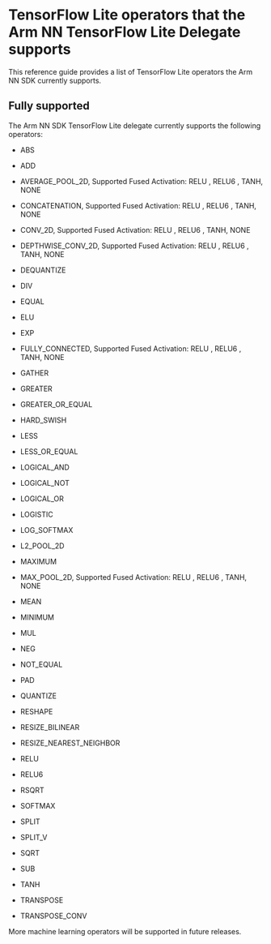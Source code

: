 # TensorFlow Lite operators that the Arm NN TensorFlow Lite Delegate supports

This reference guide provides a list of TensorFlow Lite operators the Arm NN SDK currently supports.

## Fully supported

The Arm NN SDK TensorFlow Lite delegate currently supports the following operators:

* ABS

* ADD

* AVERAGE_POOL_2D, Supported Fused Activation: RELU , RELU6 , TANH, NONE

* CONCATENATION, Supported Fused Activation: RELU , RELU6 , TANH, NONE

* CONV_2D, Supported Fused Activation: RELU , RELU6 , TANH, NONE

* DEPTHWISE_CONV_2D, Supported Fused Activation: RELU , RELU6 , TANH, NONE

* DEQUANTIZE

* DIV

* EQUAL

* ELU

* EXP

* FULLY_CONNECTED, Supported Fused Activation: RELU , RELU6 , TANH, NONE

* GATHER

* GREATER

* GREATER_OR_EQUAL

* HARD_SWISH

* LESS

* LESS_OR_EQUAL

* LOGICAL_AND
  
* LOGICAL_NOT
  
* LOGICAL_OR

* LOGISTIC

* LOG_SOFTMAX

* L2_POOL_2D

* MAXIMUM

* MAX_POOL_2D, Supported Fused Activation: RELU , RELU6 , TANH, NONE

* MEAN

* MINIMUM

* MUL

* NEG

* NOT_EQUAL

* PAD

* QUANTIZE

* RESHAPE

* RESIZE_BILINEAR

* RESIZE_NEAREST_NEIGHBOR

* RELU

* RELU6

* RSQRT

* SOFTMAX

* SPLIT

* SPLIT_V

* SQRT

* SUB

* TANH

* TRANSPOSE

* TRANSPOSE_CONV

More machine learning operators will be supported in future releases.
